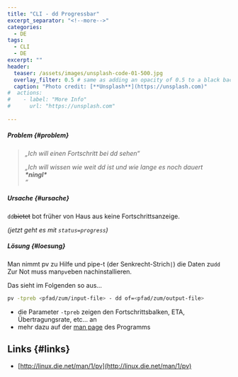```yaml
---
title: "CLI - dd Progressbar"
excerpt_separator: "<!--more-->"
categories:
  - DE
tags:
  - CLI
  - DE
excerpt: ""
header:
  teaser: /assets/images/unsplash-code-01-500.jpg
  overlay_filter: 0.5 # same as adding an opacity of 0.5 to a black background
  caption: "Photo credit: [**Unsplash**](https://unsplash.com)"
#  actions:
#    - label: "More Info"
#      url: "https://unsplash.com"
  
---
```




##### Problem {#problem}

> _„Ich will einen Fortschritt bei dd sehen“_
>
> _„Ich will wissen wie weit dd ist und wie lange es noch dauert_  
> _**\*ningl\***_  
> _“_

##### Ursache {#ursache}

`dd`~~bietet~~ bot früher von Haus aus keine Fortschrittsanzeige.

_(jetzt geht es mit `status=progress`)_

##### Lösung {#loesung}

Man nimmt pv zu Hilfe und pipe-t (der Senkrecht-Strich`|`) die Daten zu`dd`  
Zur Not muss man`pv`eben nachinstallieren.

Das sieht im Folgenden so aus…

```bash
pv -tpreb <pfad/zum/input-file> - dd of=<pfad/zum/output-file>
```

* die Parameter `-tpreb` zeigen den Fortschrittsbalken, ETA, Übertragungsrate, etc… an
* mehr dazu auf der [man page](http://linux.die.net/man/1/pv) des Programms

## Links {#links}

* [http://linux.die.net/man/1/pv](http://linux.die.net/man/1/pv)



